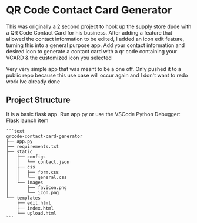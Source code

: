 # QR Code Contact Card Generator

This was originally a 2 second project to hook up the supply store dude with a QR Code Contact Card for his business. After adding a feature that allowed the contact information to be edited, I added an icon edit feature, turning this into a general purpose app. Add your contact information and desired icon to generate a contact card with a qr code containing your VCARD & the customized icon you selected

Very very simple app that was meant to be a one off. Only pushed it to a public repo because this use case will occur again and I don't want to redo work Ive already done

## Project Structure

It is a basic flask app. Run app.py or use the VSCode Python Debugger: Flask launch item

    ```text
    qrcode-contact-card-generator
    ├── app.py
    ├── requirements.txt
    ├── static
    │   ├── configs
    │   │   └── contact.json
    │   ├── css
    │   │   ├── form.css
    │   │   └── general.css
    │   └── images
    │       ├── favicon.png
    │       └── icon.png
    └── templates
        ├── edit.html
        ├── index.html
        └── upload.html
    ```
